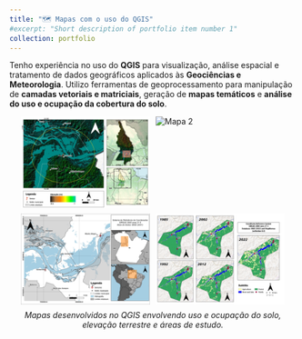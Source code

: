 ```yaml
---
title: "🗺️ Mapas com o uso do QGIS"
#excerpt: "Short description of portfolio item number 1"
collection: portfolio
---
```


Tenho experiência no uso do **QGIS** para visualização, análise espacial e tratamento de dados geográficos aplicados às **Geociências e Meteorologia**. Utilizo ferramentas de geoprocessamento para manipulação de **camadas vetoriais e matriciais**, geração de **mapas temáticos** e **análise do uso e ocupação da cobertura do solo**.

<div style="display: flex; flex-wrap: wrap; justify-content: center; gap: 10px;">

  <img src="https://raw.githubusercontent.com/arthurwduart/arthur-duarte.github.io/refs/heads/master/images/okk.jpeg" alt="Mapa 1" width="45%" />
  <img src="https://raw.githubusercontent.com/arthurwduart/arthur-duarte.github.io/refs/heads/master/images/mapa.png" alt="Mapa 2" width="45%" />
  <img src="https://raw.githubusercontent.com/arthurwduart/arthur-duarte.github.io/refs/heads/master/images/STM-MTA.jpg" alt="Mapa 3" width="45%" />
  <img src="https://raw.githubusercontent.com/arthurwduart/arthur-duarte.github.io/refs/heads/master/images/MAPA-TRANSLATE.jpeg" alt="Mapa 4" width="45%" />

</div>

<p style="text-align: center; font-style: italic; margin-top: 10px;">
Mapas desenvolvidos no QGIS envolvendo uso e ocupação do solo, elevação terrestre e áreas de estudo.
</p>

